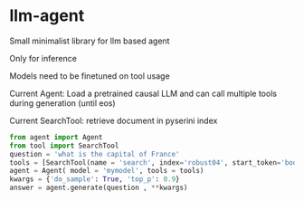 # llm-agent
Small minimalist library for llm based agent

Only for inference

Models need to be finetuned on tool usage

Current Agent: Load a pretrained causal LLM and can call multiple tools during generation (until eos)

Current SearchTool: retrieve document in pyserini index

```py
from agent import Agent
from tool import SearchTool
question = 'what is the capital of France'
tools = [SearchTool(name = 'search', index='robust04', start_token='boq', end_token='eoq')]
agent = Agent( model = 'mymodel', tools = tools)
kwargs = {'do_sample': True, 'top_p': 0.9}
answer = agent.generate(question , **kwargs)
```
